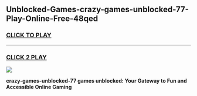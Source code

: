 
## Unblocked-Games-crazy-games-unblocked-77-Play-Online-Free-48qed
<h3>
<a href="https://premium76.site?title=crazy-games-unblocked-77&ref=26A">CLICK TO PLAY</a></h3>
<hr>

<h3>
<a href="https://premium76.site?title=crazy-games-unblocked-77&ref=26A">CLICK 2 PLAY</a>
  
</h3>

<a href="https://premium76.site?title=crazy-games-unblocked-77&ref=26A"><img src="https://clearcache.store/games.png"></a>


**crazy-games-unblocked-77 games unblocked: Your Gateway to Fun and Accessible Online Gaming**
